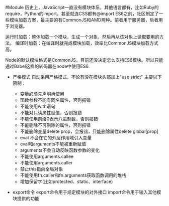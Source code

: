 #Module
历史上，JavaScript一直没有模块体系，其他语言都有，比如Ruby的require，Python的import，甚至就连CSS都有@import
ES6之前，社区制定了一些模块加载方案，最主要的有CommonJS和AMD两种。前者用于服务器，后者用于浏览器。

运行时加载：整体加载一个模块，生成一个对象，然后再从该对象上读取要用的方法。
编译时加载：在编译时就完成模块加载，效率比CommonJS模块加载方式高。

Node的默认模块格式是CommonJS，目前还没决定怎么支持ES6模块。所以只能通过Babel这样的转码器在node中使用ES6.

* 严格模式
  自动采用严格模式，不论有没在模块头部加上"use strict"
  主要以下限制：
  - 变量必须先声明再使用
  - 函数参数不能有同名属性，否则报错
  - 不能使用with语句
  - 不能对只读属性赋值，否则报错
  - 不能使用前缀0表示八进制数，否则报错
  - 不能删除不可删除的属性，否则报错
  - 不能删除变量delete prop，会报错，只能删除属性delete global[prop]
  - eval 不会在它的外层作用域引入变量
  - eval和arguments不能被重新赋值
  - arguments不会自动反映函数参数的变化
  - 不能使用arguments.callee
  - 不能使用arguments.caller
  - 禁止this指向全局对象
  - 不能使用fn.caller和fn.arguments获取函数调用的堆栈
  - 增加保留字(比如protected、static、interface)

* export命令
  export命令用于规定模块的对外接口
  import命令用于输入其他模块提供的功能

  

